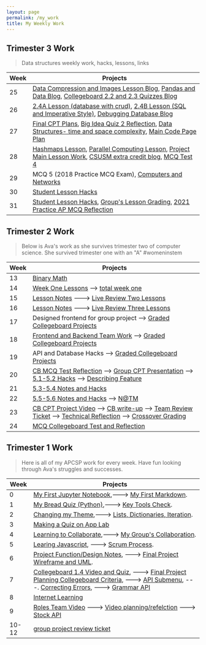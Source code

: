 ```yaml
---
layout: page
permalink: /my_work
title: My Weekly Work
---
```




## Trimester 3 Work
> Data structures weekly work, hacks, lessons, links

| Week | Projects |
|---|---|
| 25 | [Data Compression and Images Lesson Blog](https://avac54765.github.io/fastpages-ava/datacompression/images), [Pandas and Data Blog](https://avac54765.github.io/fastpages-ava/week%2025/2023/03/09/AP-unit2-3.html), [Collegeboard 2.2 and 2.3 Quizzes Blog](https://avac54765.github.io/fastpages-ava/CB/quizzes/4) |
| 26 | [2.4A Lesson (database with crud)](https://avac54765.github.io/fastpages-ava/week%2026/2023/03/13/AP-unit2-4a.html), [2.4B Lesson (SQL and Imperative Style)](https://avac54765.github.io/fastpages-ava/week%2026/2023/03/16/AP-unit2-4b.html), [Debugging Database Blog](https://avac54765.github.io/fastpages-ava/create/debug) |
| 27 | [Final CPT Plans](https://avac54765.github.io/fastpages-ava/CB/CPTplan), [Big Idea Quiz 2 Reflection](https://avac54765.github.io/fastpages-ava/CB/bigidea/quiz), [Data Structures- time and space complexity](https://avac54765.github.io/fastpages-ava/week%2027/2023/03/22/DS-space_time_complexity.html), [Main Code Page Plan](https://avac54765.github.io/fastpages-ava/mainpage/plan) |
| 28 | [Hashmaps Lesson](https://avac54765.github.io/fastpages-ava/hashmaps/data), [Parallel Computing Lesson](https://avac54765.github.io/fastpages-ava/parallel/computing/lesson), [Project Main Lesson Work](https://avac54765.github.io/fastpages-ava/mainpage/plan), [CSUSM extra credit blog](https://avac54765.github.io/fastpages-ava/event/CSUSM), [MCQ Test 4](https://avac54765.github.io/fastpages-ava/CB/MCQ4)|
| 29 |MCQ 5 (2018 Practice MCQ Exam), [Computers and Networks](https://avac54765.github.io/fastpages-ava/week%2029/2023/04/05/AP_computers_networks.html) |
| 30 | [Student Lesson Hacks](https://github.com/avac54765/fastpages-ava/issues/37) |
| 31 | [Student Lesson Hacks](https://github.com/avac54765/fastpages-ava/issues/37), [Group's Lesson Grading](https://github.com/TheoH32/Runtime_Terror/issues/10), [2021 Practice AP MCQ Reflection]() |



## Trimester 2 Work
> Below is Ava's work as she survives trimester two of computer science. She survived trimester one with an "A" #womeninstem

| Week | Projects |
|----|----|
| 13 | [Binary Math](https://avac54765.github.io/fastpages-ava/frontend/binary)  |
| 14 | [Week One Lessons](https://avac54765.github.io/fastpages-ava/teamlesson/notes) --> [total week one](https://avac54765.github.io/fastpages-ava/lessons/weekone)|
| 15 | [Lesson Notes](https://avac54765.github.io/fastpages-ava/teamlesson/notes) ---> [Live Review Two Lessons](https://avac54765.github.io/fastpages-ava/lessonsreview/two) |
| 16 | [Lesson Notes](https://avac54765.github.io/fastpages-ava/teamlesson/notes) ---> [Live Review Three Lessons](https://avac54765.github.io/fastpages-ava/lessonsreview/three)|
| 17 | Designed frontend for group project -->  [Graded Collegeboard Projects](https://avac54765.github.io/fastpages-ava/CB/submissions/one) |
| 18 | [Frontend and Backend Team Work](https://srihitakott1213.github.io/TeamBaddies/lesson/week18) --> [Graded Collegeboard Projects](https://avac54765.github.io/fastpages-ava/CB/submissions/one) |
| 19 | API and Database Hacks --> [Graded Collegeboard Projects](https://avac54765.github.io/fastpages-ava/CB/submissions/one) |
| 20 | [CB MCQ Test Reflection](https://avac54765.github.io/fastpages-ava/CB/MCQ) --> [Group CPT Presentation](https://srihitakott1213.github.io/TeamBaddies/projectproposal/TeamBaddies) --> [5.1-5.2 Hacks](https://avac54765.github.io/fastpages-ava/CB/computingeffects) --> [Describing Feature](https://avac54765.github.io/fastpages-ava/project/individual)|  
| 21 | [5.3-5.4 Notes and Hacks](https://avac54765.github.io/fastpages-ava/CB/bias/crowdsourcing) |
| 22 | [5.5-5.6 Notes and Hacks](https://avac54765.github.io/fastpages-ava/CB/concerns/safety) --> [N@TM](https://avac54765.github.io/fastpages-ava/night/museum) |
| 23 | [CB CPT Project Video](https://www.youtube.com/watch?v=AcCnwChFiLI) --> [CB write-up](https://avac54765.github.io/fastpages-ava/project/write-up) --> [Team Review Ticket](https://github.com/alexac54767/Fitness_4_Baddies/issues/25) --> [Technical Reflection](https://avac54765.github.io/fastpages-ava/project/reflection) --> [Crossover Grading](https://github.com/avac54765/fastpages-ava/issues/29)|
| 24 | [MCQ Collegeboard Test and Reflection](https://avac54765.github.io/fastpages-ava/CB/MCQ3) |

## Trimester 1 Work
> Here is all of my APCSP work for every week. Have fun looking through Ava's struggles and successes. 

| Week        | Projects    |
| ----------- | ----------- |
 | 0           | [My First Jupyter Notebook](https://avac54765.github.io/fastpages-ava/first_jupyter_notebook/python),---> [My First Markdown](https://avac54765.github.io/fastpages-ava/first_markdown/markdown). |
 | 1 | [My Bread Quiz (Python)](https://avac54765.github.io/fastpages-ava/bread_quiz/python),---> [Key Tools Check](https://avac54765.github.io/fastpages-ava/tools_check/bash). |
 | 2 | [Changing my Theme](https://avac54765.github.io/fastpages-ava/theme_change/markdown),---> [Lists, Dictionaries, Iteration](https://avac54765.github.io/fastpages-ava/lists_and_dictionaries/python). |
 | 3 | [Making a Quiz on App Lab](https://avac54765.github.io/fastpages-ava/app_lab_quiz/markdown)|
 | 4 | [Learning to Collaborate](https://avac54765.github.io/fastpages-ava/collaboration/markdown),---> [My Group's Collaboration](https://avac54765.github.io/fastpages-ava/groupcollaboration/markdown). |
 | 5 | [Learing Javascript](https://avac54765.github.io/fastpages-ava/learningjavascript/javascript), ---> [Scrum Process](https://avac54765.github.io/fastpages-ava/scrum_process/markdown). |
 | 6 | [Project Function/Design Notes](https://avac54765.github.io/fastpages-ava/1.2-1.3notes/markdown), ---> [Final Project Wireframe and UML](https://avac54765.github.io/groupfastpage/finalplanning/wireframe).
 | 7 | [Collegeboard 1.4 Video and Quiz](https://avac54765.github.io/fastpages-ava/CBerror/markdown), ---> [Final Project Planning Collegeboard Criteria](https://avac54765.github.io/groupfastpage/finalplanning/criteria), ---> [API Submenu](https://avac54765.github.io/fastpages-ava/API/overview), ---. [Correcting Errors](https://avac54765.github.io/fastpages-ava/collegeboard/error), ---> [Grammar API](https://avac54765.github.io/fastpages-ava/grammarAPI/python) |
 | 8 | [Internet Learning](https://avac54765.github.io/fastpages-ava/CBinternet/markdown) |
 | 9 | [Roles Team Video](https://www.wevideo.com/view/2838344010) ---> [Video planning/refelction](https://avac54765.github.io/fastpages-ava/videoplanning/markdown) ---> [Stock API](https://avac54765.github.io/groupfastpage/data/stocks) |
 | 10-12 | [group project review ticket](https://github.com/nighthawkcoders/APCSP/issues/71#issue-1436116993) |
 


 